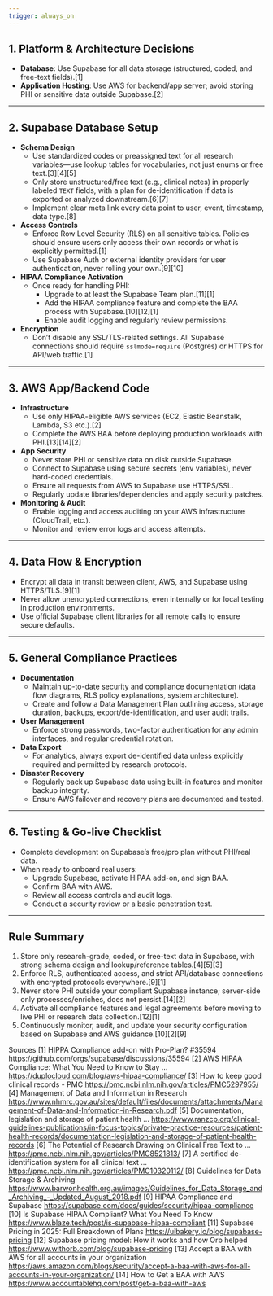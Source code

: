 ```yaml
---
trigger: always_on
---
```


## 1. Platform & Architecture Decisions

- **Database**: Use Supabase for all data storage (structured, coded, and free-text fields).[1]
- **Application Hosting**: Use AWS for backend/app server; avoid storing PHI or sensitive data outside Supabase.[2]

***

## 2. Supabase Database Setup

- **Schema Design**
  - Use standardized codes or preassigned text for all research variables—use lookup tables for vocabularies, not just enums or free text.[3][4][5]
  - Only store unstructured/free text (e.g., clinical notes) in properly labeled `TEXT` fields, with a plan for de-identification if data is exported or analyzed downstream.[6][7]
  - Implement clear meta link every data point to user, event, timestamp, data type.[8]
- **Access Controls**
  - Enforce Row Level Security (RLS) on all sensitive tables. Policies should ensure users only access their own records or what is explicitly permitted.[1]
  - Use Supabase Auth or external identity providers for user authentication, never rolling your own.[9][10]
- **HIPAA Compliance Activation**
  - Once ready for handling PHI:
    - Upgrade to at least the Supabase Team plan.[11][1]
    - Add the HIPAA compliance feature and complete the BAA process with Supabase.[10][12][1]
    - Enable audit logging and regularly review permissions.
- **Encryption**
  - Don’t disable any SSL/TLS-related settings. All Supabase connections should require `sslmode=require` (Postgres) or HTTPS for API/web traffic.[1]

***

## 3. AWS App/Backend Code

- **Infrastructure**
  - Use only HIPAA-eligible AWS services (EC2, Elastic Beanstalk, Lambda, S3 etc.).[2]
  - Complete the AWS BAA before deploying production workloads with PHI.[13][14][2]
- **App Security**
  - Never store PHI or sensitive data on disk outside Supabase.
  - Connect to Supabase using secure secrets (env variables), never hard-coded credentials.
  - Ensure all requests from AWS to Supabase use HTTPS/SSL.
  - Regularly update libraries/dependencies and apply security patches.
- **Monitoring & Audit**
  - Enable logging and access auditing on your AWS infrastructure (CloudTrail, etc.).
  - Monitor and review error logs and access attempts.

***

## 4. Data Flow & Encryption

- Encrypt all data in transit between client, AWS, and Supabase using HTTPS/TLS.[9][1]
- Never allow unencrypted connections, even internally or for local testing in production environments.
- Use official Supabase client libraries for all remote calls to ensure secure defaults.

***

## 5. General Compliance Practices

- **Documentation**
  - Maintain up-to-date security and compliance documentation (data flow diagrams, RLS policy explanations, system architecture).
  - Create and follow a Data Management Plan outlining access, storage duration, backups, export/de-identification, and user audit trails.
- **User Management**
  - Enforce strong passwords, two-factor authentication for any admin interfaces, and regular credential rotation.
- **Data Export**
  - For analytics, always export de-identified data unless explicitly required and permitted by research protocols.
- **Disaster Recovery**
  - Regularly back up Supabase data using built-in features and monitor backup integrity.
  - Ensure AWS failover and recovery plans are documented and tested.

***

## 6. Testing & Go-live Checklist

- Complete development on Supabase’s free/pro plan without PHI/real data.
- When ready to onboard real users:
  - Upgrade Supabase, activate HIPAA add-on, and sign BAA.
  - Confirm BAA with AWS.
  - Review all access controls and audit logs.
  - Conduct a security review or a basic penetration test.

***

## Rule Summary

1. Store only research-grade, coded, or free-text data in Supabase, with strong schema design and lookup/reference tables.[4][5][3]
2. Enforce RLS, authenticated access, and strict API/database connections with encrypted protocols everywhere.[9][1]
3. Never store PHI outside your compliant Supabase instance; server-side only processes/enriches, does not persist.[14][2]
4. Activate all compliance features and legal agreements before moving to live PHI or research data collection.[12][1]
5. Continuously monitor, audit, and update your security configuration based on Supabase and AWS guidance.[10][2][9]


Sources
[1] HIPPA Compliance add-on with Pro-Plan? #35594 https://github.com/orgs/supabase/discussions/35594
[2] AWS HIPAA Compliance: What You Need to Know to Stay ... https://duplocloud.com/blog/aws-hipaa-compliance/
[3] How to keep good clinical records - PMC https://pmc.ncbi.nlm.nih.gov/articles/PMC5297955/
[4] Management of Data and Information in Research https://www.nhmrc.gov.au/sites/default/files/documents/attachments/Management-of-Data-and-Information-in-Research.pdf
[5] Documentation, legislation and storage of patient health ... https://www.ranzcp.org/clinical-guidelines-publications/in-focus-topics/private-practice-resources/patient-health-records/documentation-legislation-and-storage-of-patient-health-records
[6] The Potential of Research Drawing on Clinical Free Text to ... https://pmc.ncbi.nlm.nih.gov/articles/PMC8521813/
[7] A certified de-identification system for all clinical text ... https://pmc.ncbi.nlm.nih.gov/articles/PMC10320112/
[8] Guidelines for Data Storage & Archiving https://www.barwonhealth.org.au/images/Guidelines_for_Data_Storage_and_Archiving_-_Updated_August_2018.pdf
[9] HIPAA Compliance and Supabase https://supabase.com/docs/guides/security/hipaa-compliance
[10] Is Supabase HIPAA Compliant? What You Need To Know https://www.blaze.tech/post/is-supabase-hipaa-compliant
[11] Supabase Pricing in 2025: Full Breakdown of Plans https://uibakery.io/blog/supabase-pricing
[12] Supabase pricing model: How it works and how Orb helped https://www.withorb.com/blog/supabase-pricing
[13] Accept a BAA with AWS for all accounts in your organization https://aws.amazon.com/blogs/security/accept-a-baa-with-aws-for-all-accounts-in-your-organization/
[14] How to Get a BAA with AWS https://www.accountablehq.com/post/get-a-baa-with-aws
